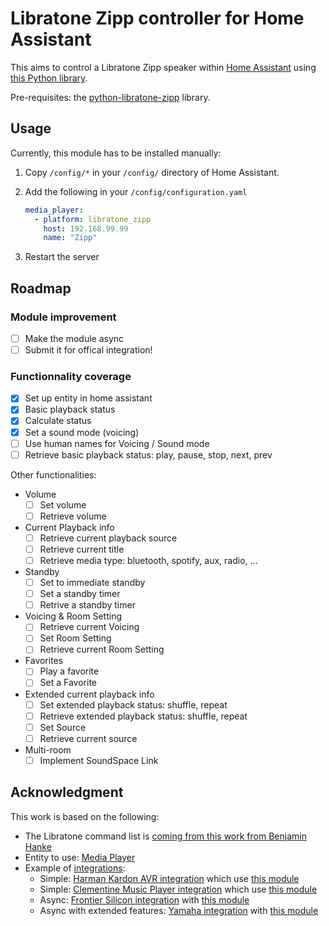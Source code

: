 # Libratone Zipp controller for Home Assistant

This aims to control a Libratone Zipp speaker within [Home Assistant](https://www.home-assistant.io/) using [this Python library](https://github.com/Chouffy/python_libratone_zipp).

Pre-requisites: the [python-libratone-zipp](https://pypi.org/project/python-libratone-zipp/) library.

## Usage

Currently, this module has to be installed manually:

1. Copy `/config/*` in your `/config/` directory of Home Assistant.
1. Add the following in your `/config/configuration.yaml`

    ```yaml
    media_player:
      - platform: libratone_zipp
        host: 192.168.99.99
        name: "Zipp"
    ```

1. Restart the server

## Roadmap

### Module improvement

* [ ] Make the module async
* [ ] Submit it for offical integration!

### Functionnality coverage

* [x] Set up entity in home assistant
* [x] Basic playback status
* [x] Calculate status
* [x] Set a sound mode (voicing)
* [ ] Use human names for Voicing / Sound mode
* [ ] Retrieve basic playback status: play, pause, stop, next, prev

Other functionalities:

* Volume
    * [ ] Set volume
    * [ ] Retrieve volume
* Current Playback info
    * [ ] Retrieve current playback source
    * [ ] Retrieve current title
    * [ ] Retrieve media type: bluetooth, spotify, aux, radio, ...
* Standby
    * [ ] Set to immediate standby
    * [ ] Set a standby timer
    * [ ] Retrive a standby timer
* Voicing & Room Setting
    * [ ] Retrieve current Voicing
    * [ ] Set Room Setting
    * [ ] Retrieve current Room Setting
* Favorites
    * [ ] Play a favorite
    * [ ] Set a Favorite
* Extended current playback info
    * [ ] Set extended playback status: shuffle, repeat
    * [ ] Retrieve extended playback status: shuffle, repeat
    * [ ] Set Source
    * [ ] Retrieve current source
* Multi-room
    * [ ] Implement SoundSpace Link

## Acknowledgment

This work is based on the following:

* The Libratone command list is [coming from this work from Benjamin Hanke](https://www.loxwiki.eu/display/LOX/Libratone+Zipp+WLan+Lautsprecher)
* Entity to use: [Media Player](https://developers.home-assistant.io/docs/core/entity/media-player)
* Example of [integrations](https://www.home-assistant.io/integrations/#media-player):
    * Simple: [Harman Kardon AVR integration](https://www.home-assistant.io/integrations/harman_kardon_avr/) which use [this module](https://github.com/Devqon/hkavr)
    * Simple: [Clementine Music Player integration](https://github.com/home-assistant/core/blob/dev/homeassistant/components/clementine/media_player.py) which use [this module]()
    * Async: [Frontier Silicon integration](https://github.com/home-assistant/core/tree/dev/homeassistant/components/frontier_silicon) with [this module](https://github.com/zhelev/python-afsapi/tree/master/afsapi)
    * Async with extended features: [Yamaha integration](https://github.com/home-assistant/core/blob/dev/homeassistant/components/yamaha/) with [this module](https://github.com/wuub/rxv)

